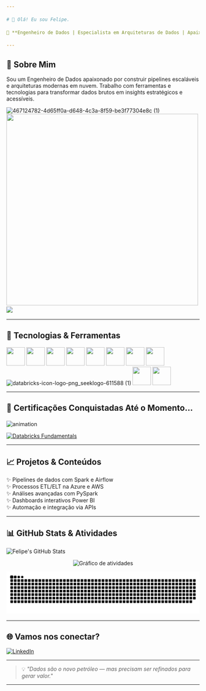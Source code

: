 ```yaml
---

# 👋 Olá! Eu sou Felipe.

🎯 **Engenheiro de Dados | Especialista em Arquiteturas de Dados | Apaixonado por Transformar Dados em Valor**

---
```


## 🚀 Sobre Mim

Sou um Engenheiro de Dados apaixonado por construir pipelines escaláveis e arquiteturas modernas em nuvem. Trabalho com ferramentas e tecnologias para transformar dados brutos em insights estratégicos e acessíveis.

<img width="500" alt="467124782-4d65ff0a-d648-4c3a-8f59-be3f77304e8c (1)" src="https://github.com/user-attachments/assets/0f6dc4a9-6000-49e0-ac92-03207b515aed" /> <img src="https://media.giphy.com/media/qgQUggAC3Pfv687qPC/giphy.gif" width="500" height="500" /> <img src="https://github.com/felipefsantos1993/felipefsantos1993/assets/brain-ai.gif" width="500" />

---

## 🧰 Tecnologias & Ferramentas

<img width="48" height="48" src="https://cdn.jsdelivr.net/gh/devicons/devicon@latest/icons/azure/azure-original.svg" /> <img width="48" height="48" src="https://cdn.jsdelivr.net/gh/devicons/devicon@latest/icons/apachespark/apachespark-original.svg" /> <img width="48" height="48" src="https://cdn.jsdelivr.net/gh/devicons/devicon@latest/icons/python/python-original.svg" /> <img width="48" height="48" src="https://cdn.jsdelivr.net/gh/devicons/devicon@latest/icons/apacheairflow/apacheairflow-original.svg" /> <img width="48" height="48" src="https://cdn.jsdelivr.net/gh/devicons/devicon@latest/icons/azuresqldatabase/azuresqldatabase-original.svg" /> <img width="48" height="48" src="https://cdn.jsdelivr.net/gh/devicons/devicon@latest/icons/amazonwebservices/amazonwebservices-plain-wordmark.svg" /> <img width="48" height="48" src="https://cdn.jsdelivr.net/gh/devicons/devicon@latest/icons/terraform/terraform-original.svg" /> <img width="48" height="48"  src="https://cdn.jsdelivr.net/gh/devicons/devicon@latest/icons/kubernetes/kubernetes-original.svg" /> <img width="48" height="48" alt="databricks-icon-logo-png_seeklogo-611588 (1)" src="https://github.com/user-attachments/assets/4cda66e8-158e-4b49-a5d7-dad733ceb318" /> <img width="48" height="48" src="https://github.com/user-attachments/assets/7b4990de-156e-4d2c-b8ad-89e14693d87a" /> <img width="48" height="48" src="https://cdn.jsdelivr.net/gh/devicons/devicon@latest/icons/git/git-original.svg" />

---

## 📜 Certificações Conquistadas Até o Momento... <p align="center">

  <img src="https://media.giphy.com/media/3o7TKtnuHOHHUjR38Y/giphy.gif" width="80" alt="animation"/>
</p>

<p>
  <a href="https://credentials.databricks.com/d37f09a7-8312-46db-9df4-0ebde8b3b4d6#acc.Lu3RFDcW" target="_blank">
  <img width="200" height="200" alt="Databricks Fundamentals" src="https://github.com/user-attachments/assets/6cfc9ba7-563e-4a27-ae38-0000dc071b10" />
  </a>
</p>

---

## 📈 Projetos & Conteúdos

✨ Pipelines de dados com Spark e Airflow  
✨ Processos ETL/ELT na Azure e AWS  
✨ Análises avançadas com PySpark  
✨ Dashboards interativos Power BI  
✨ Automação e integração via APIs

---

## 📊 GitHub Stats & Atividades

![Felipe's GitHub Stats](https://github-readme-stats.vercel.app/api?username=felipefsantos1993&show_icons=true&theme=transparent)

<p align="center">
  <img src="https://github-readme-activity-graph.vercel.app/graph?username=felipefsantos1993&bg_color=0d1117&color=00ffe0&line=00ffe0&point=ffffff&area=true&hide_border=true" alt="Gráfico de atividades" />
</p>

<img src="https://raw.githubusercontent.com/Platane/snk/output/github-contribution-grid-snake.svg" />

---

## 🌐 Vamos nos conectar?

<p>
  <a href="https://www.linkedin.com/in/ffs-data-eng/" target="_blank">
    <img width="48" height="48" alt="LinkedIn" src="https://github.com/user-attachments/assets/d08fe80c-545f-4f16-ba35-2e65ac1dd71e" />
  </a>
</p>

---

> 💡 *"Dados são o novo petróleo — mas precisam ser refinados para gerar valor."*

---
